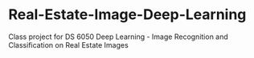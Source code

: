 # Real-Estate-Image-Deep-Learning
Class project for DS 6050 Deep Learning - Image Recognition and Classification on Real Estate Images
